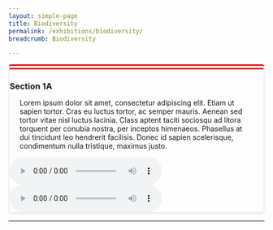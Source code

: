 ```yaml
---
layout: simple-page
title: Biodiversity
permalink: /exhibitions/biodiversity/
breadcrumb: Biodiversity

---
```


<section class="sgds-section__bio1">

<!-- Bio 1A -->

<div class="sgds-container__bio1A" style="border-left: 2px solid #efefef; border-right: 2px solid #efefef; border-bottom: 2px solid #efefef; border-top: 10px double #E21216; box-shadow: 0px 2px 3px #efefef; border-radius: 5px; margin-bottom: 15px;">
    <div class="row">
        <div class="col is-12">
            <h3 style="margin-bottom: 0px;"><strong>Section 1A</strong></h3>
        </div>
    </div>
    <div class="row">
        <div class="col is-full">
                 <p style="padding: 0 20px;">Lorem ipsum dolor sit amet, consectetur adipiscing elit. Etiam ut sapien tortor. Cras eu luctus tortor, ac semper mauris. Aenean sed tortor vitae nisl luctus lacinia. Class aptent taciti sociosqu ad litora torquent per conubia nostra, per inceptos himenaeos. Phasellus at dui tincidunt leo hendrerit facilisis. Donec id sapien scelerisque, condimentum nulla tristique, maximus justo.
                </p>
        </div>
    </div>
    <div class="row">
            <div class="col is-full">
                <audio controls preload="metadata">
                <source src="/files/biodiversity/energizing-by-kevin-macleod-from-filmmusic-io.mp3" type="audio/mpeg">
                   Your browser does not support the audio element. <a href="/files/biodiversity/energizing-by-kevin-macleod-from-filmmusic-io.mp3">Please click here to download the audio file.</a>
                </audio>
            </div>
    </div>
    <div class="row">
            <div class="col is-full">
                <audio controls preload="metadata">
                <source src="/files/biodiversity/energizing-by-kevin-macleod-from-filmmusic-io.mp3" type="audio/mpeg">
                   Your browser does not support the audio element. <a href="/files/biodiversity/energizing-by-kevin-macleod-from-filmmusic-io.mp3">Please click here to download the audio file.</a>
                </audio>
            </div>
    </div>
</div>


<hr class="margin--top margin--bottom--lg">  

</section>

<script type="text/javascript">
function onlyPlayOneIn(container) {
  container.addEventListener("play", function(event) {
  audio_elements = container.getElementsByTagName("audio")
    for(i=0; i < audio_elements.length; i++) {
      audio_element = audio_elements[i];
      if (audio_element !== event.target) {
        audio_element.pause();
      }
    }
  }, true);
}

document.addEventListener("DOMContentLoaded", function() {
  onlyPlayOneIn(document.body);
});
</script>